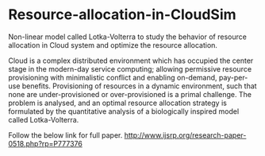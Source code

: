 # Resource-allocation-in-CloudSim
Non-linear model called Lotka-Volterra to study the behavior of resource allocation in Cloud system and optimize the resource allocation. 

Cloud is a complex distributed environment which has occupied the center stage in the modern-day service computing; allowing permissive resource provisioning with minimalistic conflict and enabling on-demand, pay-per-use benefits. Provisioning of resources in a dynamic environment, such that none are under-provisioned or over-provisioned is a primal challenge. The problem is analysed, and an optimal resource allocation strategy is formulated by the quantitative analysis of a biologically inspired model called Lotka-Volterra.

Follow the below link for full paper.
http://www.ijsrp.org/research-paper-0518.php?rp=P777376

